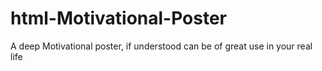 # html-Motivational-Poster
A deep Motivational poster, if understood can be of great use in your real life
